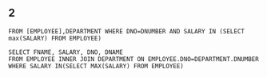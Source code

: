 ## 2
``` SELECT (salary), fname,DNAME
FROM [EMPLOYEE],DEPARTMENT WHERE DNO=DNUMBER AND SALARY IN (SELECT max(SALARY) FROM EMPLOYEE)
```
```
SELECT FNAME, SALARY, DNO, DNAME
FROM EMPLOYEE INNER JOIN DEPARTMENT ON EMPLOYEE.DNO=DEPARTMENT.DNUMBER WHERE SALARY IN(SELECT MAX(SALARY) FROM EMPLOYEE)
````
